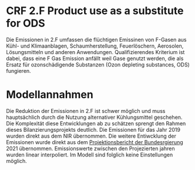 # CRF 2.F Product use as a substitute for ODS

Die Emissionen in 2.F umfassen die flüchtigen Emissinen von F-Gasen aus Kühl- und Klimaanblagen, Schaumherstellung, Feuerlöschern, Aerosolen, Lösungsmitteln und anderen Anwendungen.
Qualifizierendes Kriterium ist dabei, dass eine F Gas Emission anfällt weil Gase genutzt werden, die als Ersatz für ozonschädigende Substanzen (Ozon depleting substances, ODS) fungieren.

# Modellannahmen

Die Reduktion der Emissionen in 2.F ist schwer möglich und muss hauptsächlich durch die Nutzung alternativer Kühlungsmittel geschehen.
Die Komplexität diese Entwicklungen ab zu schätzen sprengt den Rahmen dieses Bilanzierungsprojekts deutlich.
Die Emissionen für das Jahr 2019 wurden direkt aus dem NIR übernommen.
Die weitere Entiwcklung der Emissionen wurde direkt aus dem [Projektionsbericht der Bundesrgierung](https://www.bmuv.de/download/projektionsbericht-der-bundesregierung-2021) 2021 übernommen.
Emissionswerte zwischen den Projezierten jahren wurden linear interpoliert.
Im Modell sind folglich keine Einstellungen möglich.
